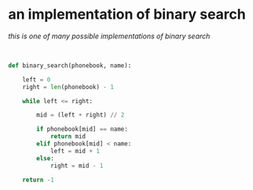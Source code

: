 # an implementation of binary search
*this is one of many possible implementations of binary search*

<br>

```python
def binary_search(phonebook, name):

    left = 0
    right = len(phonebook) - 1

    while left <= right:

        mid = (left + right) // 2

        if phonebook[mid] == name:
            return mid
        elif phonebook[mid] < name:
            left = mid + 1
        else:
            right = mid - 1

    return -1
```
